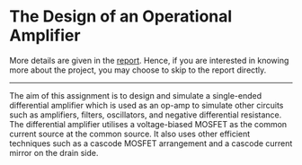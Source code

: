 # The Design of an Operational Amplifier

More details are given in the [report](./Report.pdf). Hence, if you are interested in knowing more about the project, you may choose to skip to the report directly.  
***

The aim of this assignment is to design and simulate a single-ended differential amplifier which is used as an op-amp to simulate other circuits such as amplifiers, filters, oscillators, and negative differential resistance.  
The differential amplifier utilises a voltage-biased MOSFET as the common current source at the common source. It also uses other efficient techniques such as a cascode MOSFET arrangement and a cascode current mirror on the drain side.